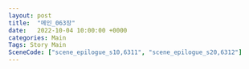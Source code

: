```yaml
---
layout: post
title:  "메인_063장"
date:   2022-10-04 10:00:00 +0000
categories: Main
Tags: Story Main
SceneCode: ["scene_epilogue_s10,6311", "scene_epilogue_s20,6312"]
---
```

